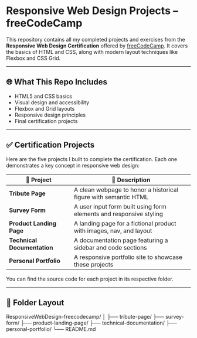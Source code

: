# Responsive Web Design Projects – freeCodeCamp

This repository contains all my completed projects and exercises from the **Responsive Web Design Certification** offered by [freeCodeCamp](https://www.freecodecamp.org/). It covers the basics of HTML and CSS, along with modern layout techniques like Flexbox and CSS Grid.

---

## 🌐 What This Repo Includes

- HTML5 and CSS basics
- Visual design and accessibility
- Flexbox and Grid layouts
- Responsive design principles
- Final certification projects

---

## ✅ Certification Projects

Here are the five projects I built to complete the certification. Each one demonstrates a key concept in responsive web design:

| 🧩 Project | 📝 Description |
|-----------|----------------|
| **Tribute Page** | A clean webpage to honor a historical figure with semantic HTML |
| **Survey Form** | A user input form built using form elements and responsive styling |
| **Product Landing Page** | A landing page for a fictional product with images, nav, and layout |
| **Technical Documentation** | A documentation page featuring a sidebar and code sections |
| **Personal Portfolio** | A responsive portfolio site to showcase these projects |

You can find the source code for each project in its respective folder.

---

## 📁 Folder Layout
ResponsiveWebDesign-freecodecamp/
│
├── tribute-page/
├── survey-form/
├── product-landing-page/
├── technical-documentation/
├── personal-portfolio/
└── README.md
